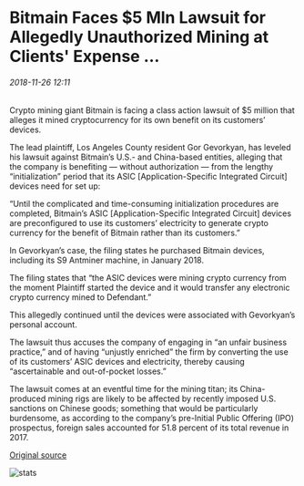 # Bitmain Faces $5 Mln Lawsuit for Allegedly Unauthorized Mining at Clients' Expense ...

###### 2018-11-26 12:11

Crypto mining giant Bitmain is facing a class action lawsuit of $5 million that alleges it mined cryptocurrency for its own benefit on its customers’ devices.

The lead plaintiff, Los Angeles County resident Gor Gevorkyan, has leveled his lawsuit against Bitmain’s U.S.- and China-based entities, alleging that the company is benefiting — without authorization — from the lengthy “initialization” period that its ASIC \[Application-Specific Integrated Circuit\] devices need for set up:

“Until the complicated and time-consuming initialization procedures are completed, Bitmain’s ASIC \[Application-Specific Integrated Circuit\] devices are preconfigured to use its customers’ electricity to generate crypto currency for the benefit of Bitmain rather than its customers.”

In Gevorkyan’s case, the filing states he purchased Bitmain devices, including its S9 Antminer machine, in January 2018.

The filing states that “the ASIC devices were mining crypto currency from the moment Plaintiff started the device and it would transfer any electronic crypto currency mined to Defendant.”

This allegedly continued until the devices were associated with Gevorkyan’s personal account.

The lawsuit thus accuses the company of engaging in “an unfair business practice,” and of having “unjustly enriched” the firm by converting the use of its customers’ ASIC devices and electricity, thereby causing “ascertainable and out-of-pocket losses.”

The lawsuit comes at an eventful time for the mining titan; its China-produced mining rigs are likely to be affected by recently imposed U.S. sanctions on Chinese goods; something that would be particularly burdensome, as according to the company’s pre-Initial Public Offering (IPO) prospectus, foreign sales accounted for 51.8 percent of its total revenue in 2017.

[Original source](https://cointelegraph.com/news/bitmain-faces-5-mln-lawsuit-for-allegedly-unauthorized-mining-at-clients-expense)

![stats](https://c.statcounter.com/11760860/0/a89fa40b/1/ "stats")
